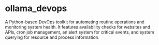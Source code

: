# ollama_devops
A Python-based DevOps toolkit for automating routine operations and monitoring system health. It features availability checks for websites and APIs, cron job management, an alert system for critical events, and system querying for resource and process information.
